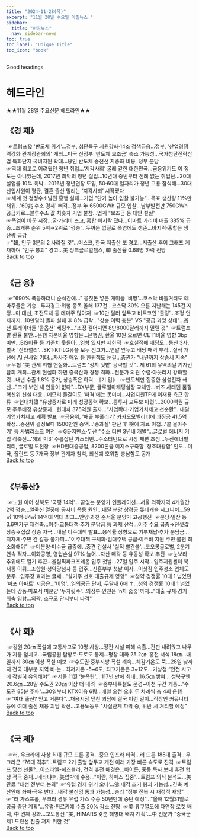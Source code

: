 ```yaml
---
title: "2024-11-28(목)"
excerpt: "11월 28일 수요일 아침뉴스."
sidebar:
  title: "아침뉴스"
  nav: sidebar-news
toc: true
toc_label: "Unique Title"
toc_icon: "book"
---
```


Good headings

# 헤드라인
★★11월 28일 주요신문 헤드라인★★
​
## 《경  제》
​
☞트럼프發 '반도체 위기'…정부, 첨단특구 지원강화·14조 정책금융...정부, '산업경쟁력강화 관계장관회의' 개최...미국 신정부 '반도체 보조금' 축소 가능성...국가첨단전략산업 특화단지 국비지원 확대...용인 반도체 송전선 지중화 비용, 정부 분담
​<br>
☞역대 최고로 어려웠던 청년 취업…‘지각사회’ 굴레 갇힌 대한민국...금융위기도 이 정도는 아니었는데, 2017년 최악의 청년 실업...10년대 중반부터 전례 없는 취업난…20대 실업률 10% 육박...2016년 정년연장 도입, 50·60대 일자리가 청년 고용 잠식해...30대 신입사원이 평균, 결혼·출산 밀리는 ‘지각사회’ 시작됐다
​<br>
☞세계 첫 청정수소발전 흥행 실패…기업 "단가 높아 입찰 불가능"...목표 생산량 11%만 채워...'60兆 수소 경제' 삐걱...정부 年 6500GWh 규모 입찰...남부발전만 750GWh 공급키로...블루수소 값 치솟자 기업 불참...업계 "보조금 등 대안 절실"  
​
☞폭염이 바꾼 시장…굴·가리비 뜨고, 홍합·바지락 졌다...이마트 가리비 매출 385% 급증...조개류 순위 5위→2위로 '껑충'...두꺼운 껍질로 폭염에도 생존...바지락·홍합은 생산량 급감  
​
☞"韓, 인구 3분의 2 사라질 것"…머스크, 한국 저출산 또 경고...저출산 추이 그래프 게재하며 "인구 붕괴" 경고...美 싱크글로벌헬스, 韓 출산율 0.68명 하락 전망
<br>
<a href="#" class="btn btn--success">Back to top</a>
<br>
​
## 《금  융》
​
☞"690% 폭등하더니 순식간에…" 뭉칫돈 넣은 개미들 '비명'...코스닥 비틀거려도 테마주들은 기승...투자경고·위험 종목 올해 137건...코스닥 30% 오른 지난해는 145건 지정...미 대선, 초전도체 등 테마주 많아져
​
☞10만 달러 앞두고 비트코인 '출렁'…조정 언제까지...10만달러 돌파 실패 후 8% 급락..."상승 여력 충분" VS "공급 과잉 상태"...옵션 트레이더들 '콜옵션' 베팅↑..."조정 길어지면 8만8000달러까지 밀릴 것"
​
☞트럼프 발 환율 불안…은행 자본비율 영향은...은행권, 환율 10원 오르면 CET1비율 영향 3bp 미만...BIS비율 등 기준치 웃돌아…영향 있지만 제한적
​
☞호실적에 배당도…통신 3사, 벌써 '산타랠리'...SKT·KT·LG유플 모두 신고가...연말 앞두고 배당 매력 부각...실적 개선에 AI 신사업 기대...자사주 매입 등 환원책도 눈길...증권가 "내년까지 상승세 지속"
​
☞무협 “美 관세 위협 현실화…트럼프 '정치 텃밭' 공략할 것”...제 61회 무역의날 기자간담회 개최...관세 현실화 하면 중국산과 경쟁 격화...전문가 의견 수렴·아웃리치 강화할 것...내년 수출 1.8% 증가, 상승폭은 하락
​
《기  업》
​
☞반도체만 집중한 삼성전자 쇄신…"크게 보면 새 인물이 없다"...DX부문, 글로벌마케팅실장 교체만…버즈 사태엔 품질혁신위 신설 대응...메모리 물갈이도 '파격'에는 못미쳐…사업지원TF에 이재용 측근 합류
​
☞현대차證 “유상증자로 미래 성장동력 확보…종투사 교두보 마련”...2000억원 규모 주주배정 유상증자…현대차 375억원 출자...“사업확대·기업가치제고 선순환”…내달 기업가치제고 계획 발표
​
☞금융위, '매출 부풀리기' 카카오모빌리티에 과징금 41.5억 확정...증선위 결정보다 1500만원 증액...'중과실' 판단 후 檢에 자료 이첩...'콜 몰아주기' 등 사법리스크 여전
​
☞GE·지멘스·두산 "수소 터빈 3년내 개발"...글로벌 에너지 기업 각축전...'해외 빅3' 주름잡던 가스터빈...수소터빈으로 시장 재편 조짐...두산에너빌리티, 글로벌 도전장
​
☞HD현대중공업, 8200톤급 이지스구축함 '정조대왕함' 인도...미국, 폴란드 등 7개국 정부 관계자 참석, 최신예 호위함 충남함도 공개
<br>
<a href="#" class="btn btn--success">Back to top</a>
<br>
​
## 《부동산》
​
☞노원 이어 성북도 '국평 14억'… 끝없는 분양가 인플레이션...서울 외곽지역 4개월간 2억 껑충...얼죽신 열풍에 공사비 폭등 원인...내달 분양 창경궁 롯데캐슬 시그니처...59㎡ 10억·84㎡ 14억대 역대 최고...안양·과천 준서울 분양가 고공행진
​
☞분당·일산 등 3.6만가구 재건축…이주·교통대책·추가 분담금 등 과제 산적...이주 수요 급증→전셋값 상승→집값 상승 자극…내달 이주대책 발표...용적률 상향으로 기부채납·추가 분담금…지자체·주민 간 갈등 불가피..."이주대책 구체화·임대주택 공급·이주비 지원 주민 불편 최소화해야"
​
☞미분양·미수금 급증에…중견 건설사 '실적 빨간불'...코오롱글로벌, 2분기 연속 적자...이화공영, 영업손실 97% 늘어...자산 매각 등 유동성 확보 추진
​
☞눈보라 추위에도 열기 후끈…올림픽파크포레온 입주 첫날...27일 입주 시작…입주지원센터 북새통 이뤄...조합원·청약당첨자 등 입주…신혼부부 첫날 이사...이삿짐·입주청소 업체도 분주...입주장 효과는 글쎄…"실거주 선호·대출규제 영향"
​
☞청약 경쟁률 10대 1 넘었던 '마포 아파트' 지금은…'비명'...임의공급 단지, 두달새 6배 ↑...청약 경쟁률 10대 1 넘었는데 강동·마포서 미분양 '두자릿수'...의정부·인천은 'n차 줍줍'까지..."대출 규제·경기 위축 영향...외곽, 소규모 단지부터 타격"
<br>
<a href="#" class="btn btn--success">Back to top</a>
<br>
​
## 《사  회》
​
☞강원 20㎝ 폭설에 교통사고로 10명 사상…정전·시설 피해 속출...간판 내려앉고 나무가 지붕 덮치고…국립공원 탐방로·도로도 통제...평창 대화 25.2㎝· 홍천 서석 18㎝…내일까지 30㎝ 이상 폭설 예보
​
☞수도권·중부지방 폭설 계속…체감기온도 뚝...28일 낮까지 전국 대부분 지역 비·눈...최저기온 -5~6도, 최고기온은 3~12도...기상청 “안전 사고에 각별히 유의해야”
​
☞서울 11월 ‘눈폭탄’… 117년 만에 최대...16.5㎝ 쌓여… 성북구엔 20.6㎝...28일 수도권 20㎝ 이상 더 내려
​
☞중부내륙철도 문경~이천 구간 개통…"수도권 85분 주파"...30일부터 KTX이음 6량...매일 오전·오후 두 차례씩 총 4회 운행
​
☞"여대 출신? 믿고 거른다"…채용시장 덮친 괴담에 결국 이런 일이...직장인 커뮤니티 등에 여대 출신 채용 괴담 확산...고용노동부 "사실관계 파악 중, 위반 시 처리할 예정"
<br>
<a href="#" class="btn btn--success">Back to top</a>
<br>
​
## 《국  제》
​
☞러, 우크라에 사상 최대 규모 드론 공격…중요 인프라 타격...러 드론 188대 출격…우크라군 “76대 격추”...트럼프 2기 출범 앞두고 개전 이래 가장 빠른 속도로 진격
​
☞트럼프 당선 선물?…이스라엘-헤즈볼라, 전격 휴전 배경은...바이든, 중동 특사 보내 휴전 협상 적극 중재...네타냐후, 美압박에 수용…"이란, 하마스 집중"...트럼프 의식 분석도…美관료 "대선 전부터 논의"
​
☞‘유럽 경제 위기 오나’…佛 내각 조기 붕괴 가능성...긴축 예산안에 좌파·극우 반대...내각 불신임 통과 가능성...총리 “정부 전복 시 재정적 재앙”
​
☞"러 가스프롬, 우크라 경유 유럽 가스 수송 50년만에 중단 예정"..."올해 12월31일로 공급 중단 계획"...유럽·튀르키예 수출 20% 감소 전망
​
☞美 류쿠열도에 다연장 로켓 배치, 中 견제 강화...교도통신 “美, HIMARS 갖춘 해병대 배치 계획”...中 전문가 “중국군 제1 도련선 진출 저지 위한 것”
<br>
<a href="#" class="btn btn--success">Back to top</a>
<br>
